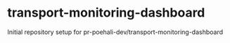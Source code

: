 # transport-monitoring-dashboard

Initial repository setup for pr-poehali-dev/transport-monitoring-dashboard